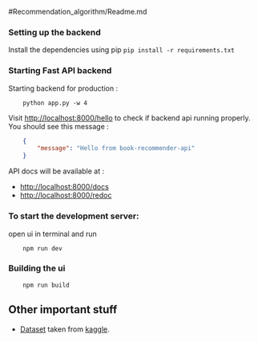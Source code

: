 #Recommendation_algorithm/Readme.md
### Setting up the backend
Install the dependencies using pip 
    ```
        pip install -r requirements.txt
    ```
### Starting Fast API backend
Starting backend for production :
```
    python app.py -w 4
```
Visit 
[http://localhost:8000/hello](http://localhost:8000/hello) 
to check if backend api running properly. You should see this message :
```json
    {
        "message": "Hello from book-recommender-api"
    }
```
API docs will be available at :
- [http://localhost:8000/docs](http://localhost:8000/docs)
- [http://localhost:8000/redoc](http://localhost:8000/redoc)

### To start the development server:
open ui in terminal and run 
```
    npm run dev
```
### Building the ui
```
    npm run build 
```
## Other important stuff
- [Dataset](data) taken from [kaggle](https://www.kaggle.com/datasets/arashnic/book-recommendation-dataset).